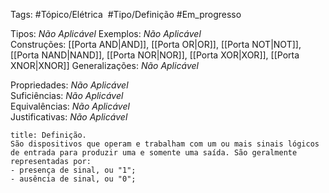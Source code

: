 Tags: #Tópico/Elétrica  #Tipo/Definição #Em_progresso

Tipos: _Não Aplicável_ 
Exemplos: _Não Aplicável_  
Construções: [[Porta AND|AND]], [[Porta OR|OR]], [[Porta NOT|NOT]], [[Porta NAND|NAND]], [[Porta NOR|NOR]], [[Porta XOR|XOR]], [[Porta XNOR|XNOR]]
Generalizações: _Não Aplicável_

Propriedades: _Não Aplicável_  
Suficiências: _Não Aplicável_  
Equivalências: _Não Aplicável_  
Justificativas: _Não Aplicável_

```ad-abstract
title: Definição.
São dispositivos que operam e trabalham com um ou mais sinais lógicos de entrada para produzir uma e somente uma saída. São geralmente representadas por: 
- presença de sinal, ou "1";
- ausência de sinal, ou "0";


```
